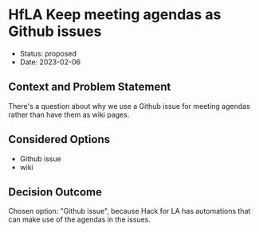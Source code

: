 # HfLA Keep meeting agendas as Github issues

* Status: proposed
* Date: 2023-02-06

## Context and Problem Statement

There's a question about why we use a Github issue for meeting agendas rather than have them as wiki pages.

## Considered Options

* Github issue
* wiki

## Decision Outcome

Chosen option: "Github issue", because Hack for LA has automations that can make use of the agendas in the issues.
